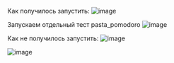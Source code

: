 Как получилось запустить:
![image](https://user-images.githubusercontent.com/20105337/193668886-5eaca7ed-c111-498d-b971-ebe1db31d379.png)

Запускаем отдельный тест pasta_pomodoro
![image](https://user-images.githubusercontent.com/20105337/193669382-0c98d31e-f9b3-48c0-a87b-7af7a4fa78fc.png)




Как не получилось запустить:
![image](https://user-images.githubusercontent.com/20105337/193669639-07dc1146-f404-420f-be45-0996c1441d46.png)

![image](https://user-images.githubusercontent.com/20105337/193668962-5ef546cd-4961-4b65-9dd5-17e84af8503d.png)


